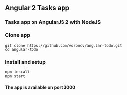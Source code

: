 ## Angular 2 Tasks app
### Tasks app on AngularJS 2 with NodeJS
### Clone app
```
git clone https://github.com/voroncv/angular-todo.git
cd angular-todo
```
### Install and setup
```
npm install
npm start
```
#### The app is available on port 3000

